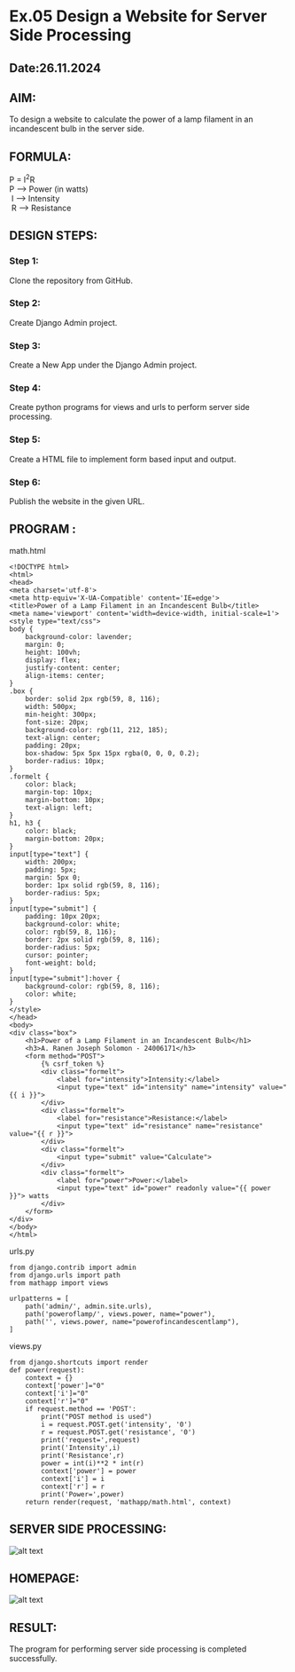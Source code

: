 # Ex.05 Design a Website for Server Side Processing
## Date:26.11.2024

## AIM:
 To design a website to calculate the power of a lamp filament in an incandescent bulb in the server side. 


## FORMULA:
P = I<sup>2</sup>R
<br> P --> Power (in watts)
<br> I --> Intensity
<br> R --> Resistance

## DESIGN STEPS:

### Step 1:
Clone the repository from GitHub.

### Step 2:
Create Django Admin project.

### Step 3:
Create a New App under the Django Admin project.

### Step 4:
Create python programs for views and urls to perform server side processing.

### Step 5:
Create a HTML file to implement form based input and output.

### Step 6:
Publish the website in the given URL.

## PROGRAM :
math.html
```
<!DOCTYPE html>
<html>
<head>
<meta charset='utf-8'>
<meta http-equiv='X-UA-Compatible' content='IE=edge'>
<title>Power of a Lamp Filament in an Incandescent Bulb</title>
<meta name='viewport' content='width=device-width, initial-scale=1'>
<style type="text/css">
body {
    background-color: lavender;
    margin: 0;
    height: 100vh;
    display: flex;
    justify-content: center;
    align-items: center;
}
.box {
    border: solid 2px rgb(59, 8, 116);
    width: 500px;
    min-height: 300px;
    font-size: 20px;
    background-color: rgb(11, 212, 185);
    text-align: center;
    padding: 20px;
    box-shadow: 5px 5px 15px rgba(0, 0, 0, 0.2);
    border-radius: 10px;
}
.formelt {
    color: black;
    margin-top: 10px;
    margin-bottom: 10px;
    text-align: left;
}
h1, h3 {
    color: black;
    margin-bottom: 20px;
}
input[type="text"] {
    width: 200px;
    padding: 5px;
    margin: 5px 0;
    border: 1px solid rgb(59, 8, 116);
    border-radius: 5px;
}
input[type="submit"] {
    padding: 10px 20px;
    background-color: white;
    color: rgb(59, 8, 116);
    border: 2px solid rgb(59, 8, 116);
    border-radius: 5px;
    cursor: pointer;
    font-weight: bold;
}
input[type="submit"]:hover {
    background-color: rgb(59, 8, 116);
    color: white;
}
</style>
</head>
<body>
<div class="box">
    <h1>Power of a Lamp Filament in an Incandescent Bulb</h1>
    <h3>A. Ranen Joseph Solomon - 24006171</h3>
    <form method="POST">
        {% csrf_token %}
        <div class="formelt">
            <label for="intensity">Intensity:</label>
            <input type="text" id="intensity" name="intensity" value="{{ i }}"> 
        </div>
        <div class="formelt">
            <label for="resistance">Resistance:</label>
            <input type="text" id="resistance" name="resistance" value="{{ r }}"> 
        </div>
        <div class="formelt">
            <input type="submit" value="Calculate">
        </div>
        <div class="formelt">
            <label for="power">Power:</label>
            <input type="text" id="power" readonly value="{{ power }}"> watts
        </div>
    </form>
</div>
</body>
</html>
```
urls.py
```
from django.contrib import admin
from django.urls import path
from mathapp import views

urlpatterns = [
    path('admin/', admin.site.urls),
    path('poweroflamp/', views.power, name="power"),
    path('', views.power, name="powerofincandescentlamp"),
]
```
views.py
```
from django.shortcuts import render
def power(request):
    context = {}  
    context['power']="0"
    context['i']="0"
    context['r']="0"
    if request.method == 'POST':
        print("POST method is used")
        i = request.POST.get('intensity', '0')
        r = request.POST.get('resistance', '0')
        print('request=',request)
        print('Intensity',i)
        print('Resistance',r)
        power = int(i)**2 * int(r)
        context['power'] = power
        context['i'] = i
        context['r'] = r
        print('Power=',power)
    return render(request, 'mathapp/math.html', context)
```


## SERVER SIDE PROCESSING:
![alt text](image.png)

## HOMEPAGE:
![alt text](image-1.png)

## RESULT:
The program for performing server side processing is completed successfully.

